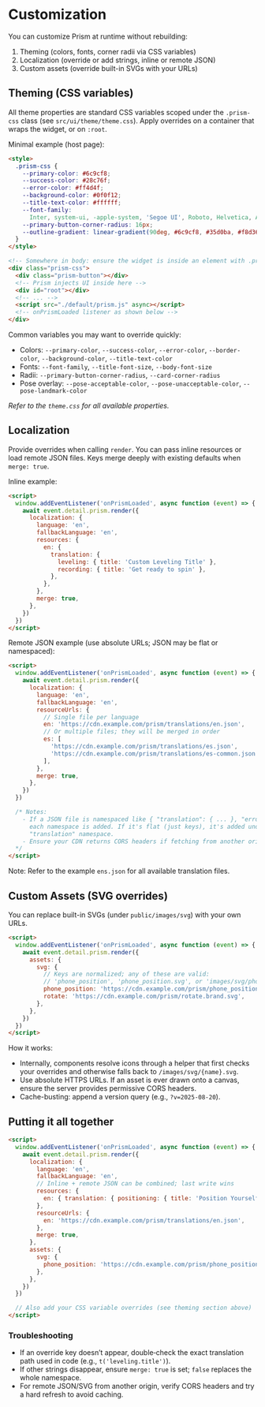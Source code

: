 # Customization

You can customize Prism at runtime without rebuilding:

1. Theming (colors, fonts, corner radii via CSS variables)
2. Localization (override or add strings, inline or remote JSON)
3. Custom assets (override built-in SVGs with your URLs)

## Theming (CSS variables)

All theme properties are standard CSS variables scoped under the `.prism-css` class (see `src/ui/theme/theme.css`). Apply overrides on a container that wraps the widget, or on `:root`.

Minimal example (host page):

```html
<style>
  .prism-css {
    --primary-color: #6c9cf8;
    --success-color: #28c76f;
    --error-color: #ff4d4f;
    --background-color: #0f0f12;
    --title-text-color: #ffffff;
    --font-family:
      Inter, system-ui, -apple-system, 'Segoe UI', Roboto, Helvetica, Arial, sans-serif;
    --primary-button-corner-radius: 16px;
    --outline-gradient: linear-gradient(90deg, #6c9cf8, #35d0ba, #f8d36c);
  }
</style>

<!-- Somewhere in body: ensure the widget is inside an element with .prism-css -->
<div class="prism-css">
  <div class="prism-button"></div>
  <!-- Prism injects UI inside here -->
  <div id="root"></div>
  <!-- ... -->
  <script src="./default/prism.js" async></script>
  <!-- onPrismLoaded listener as shown below -->
</div>
```

Common variables you may want to override quickly:

- Colors: `--primary-color`, `--success-color`, `--error-color`, `--border-color`, `--background-color`, `--title-text-color`
- Fonts: `--font-family`, `--title-font-size`, `--body-font-size`
- Radii: `--primary-button-corner-radius`, `--card-corner-radius`
- Pose overlay: `--pose-acceptable-color`, `--pose-unacceptable-color`, `--pose-landmark-color`

_Refer to the `theme.css` for all available properties._

## Localization

Provide overrides when calling `render`. You can pass inline resources or load remote JSON files. Keys merge deeply with existing defaults when `merge: true`.

Inline example:

```html
<script>
  window.addEventListener('onPrismLoaded', async function (event) => {
    await event.detail.prism.render({
      localization: {
        language: 'en',
        fallbackLanguage: 'en',
        resources: {
          en: {
            translation: {
              leveling: { title: 'Custom Leveling Title' },
              recording: { title: 'Get ready to spin' },
            },
          },
        },
        merge: true,
      },
    })
  })
</script>
```

Remote JSON example (use absolute URLs; JSON may be flat or namespaced):

```html
<script>
  window.addEventListener('onPrismLoaded', async function (event) => {
    await event.detail.prism.render({
      localization: {
        language: 'en',
        fallbackLanguage: 'en',
        resourceUrls: {
          // Single file per language
          en: 'https://cdn.example.com/prism/translations/en.json',
          // Or multiple files; they will be merged in order
          es: [
            'https://cdn.example.com/prism/translations/es.json',
            'https://cdn.example.com/prism/translations/es-common.json',
          ],
        },
        merge: true,
      },
    })
  })

  /* Notes:
    - If a JSON file is namespaced like { "translation": { ... }, "errors": { ... } },
      each namespace is added. If it's flat (just keys), it's added under the default
      "translation" namespace.
    - Ensure your CDN returns CORS headers if fetching from another origin.
  */
</script>
```

Note: Refer to the example `ens.json` for all available translation files.

## Custom Assets (SVG overrides)

You can replace built-in SVGs (under `public/images/svg`) with your own URLs.

```html
<script>
  window.addEventListener('onPrismLoaded', async function (event) => {
    await event.detail.prism.render({
      assets: {
        svg: {
          // Keys are normalized; any of these are valid:
          // 'phone_position', 'phone_position.svg', or 'images/svg/phone_position.svg'
          phone_position: 'https://cdn.example.com/prism/phone_position.brand.svg',
          rotate: 'https://cdn.example.com/prism/rotate.brand.svg',
        },
      },
    })
  })
</script>
```

How it works:

- Internally, components resolve icons through a helper that first checks your overrides and otherwise falls back to `/images/svg/{name}.svg`.
- Use absolute HTTPS URLs. If an asset is ever drawn onto a canvas, ensure the server provides permissive CORS headers.
- Cache-busting: append a version query (e.g., `?v=2025-08-20`).

## Putting it all together

```html
<script>
  window.addEventListener('onPrismLoaded', async function (event) => {
    await event.detail.prism.render({
      localization: {
        language: 'en',
        fallbackLanguage: 'en',
        // Inline + remote JSON can be combined; last write wins
        resources: {
          en: { translation: { positioning: { title: 'Position Yourself' } } },
        },
        resourceUrls: {
          en: 'https://cdn.example.com/prism/translations/en.json',
        },
        merge: true,
      },
      assets: {
        svg: {
          phone_position: 'https://cdn.example.com/prism/phone_position.brand.svg',
        },
      },
    })
  })

  // Also add your CSS variable overrides (see theming section above)
</script>
```

### Troubleshooting

- If an override key doesn’t appear, double‑check the exact translation path used in code (e.g., `t('leveling.title')`).
- If other strings disappear, ensure `merge: true` is set; `false` replaces the whole namespace.
- For remote JSON/SVG from another origin, verify CORS headers and try a hard refresh to avoid caching.
